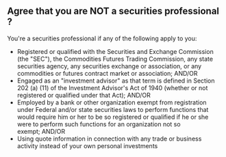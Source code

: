 ## Agree that you are NOT a securities professional ?

You're a securities professional if any of the following apply to you:
- Registered or qualified with the Securities and Exchange Commission (the "SEC"), the Commodities Futures Trading Commission, any state securities agency, any securities exchange or association, or any commodities or futures contract market or association; AND/OR
- Engaged as an "investment advisor" as that term is defined in Section 202 (a) (11) of the Investment Advisor's Act of 1940 (whether or not registered or qualified under that Act); AND/OR
- Employed by a bank or other organization exempt from registration under Federal and/or state securities laws to perform functions that would require him or her to be so registered or qualified if he or she were to perform such functions for an organization not so exempt; AND/OR
- Using quote information in connection with any trade or business activity instead of your own personal investments
